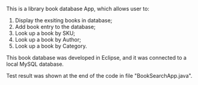 
This is a library book database App, which allows user to:


1. Display the exsiting books in database;
2. Add book entry to the database;
2. Look up a book by SKU;
3. Look up a book by Author; 
4. Look up a book by Category.

This book database was developed in Eclipse, and it was connected to a local MySQL database. 

Test result was shown at the end of the code in file "BookSearchApp.java". 
